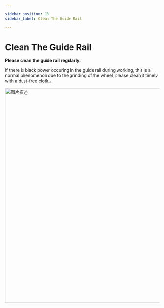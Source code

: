 ```yaml
---

sidebar_position: 13
sidebar_label: Clean The Guide Rail

---
```

# Clean The Guide Rail
**Please clean the guide rail regularly.**

If there is black power occuring in the guide rail during working, this is a normal phenomenon due to the grinding of the wheel, please clean it timely with a dust-free cloth.。

<img src="http://wiki-toocaa.oss-cn-hongkong.aliyuncs.com/%E5%AF%BC%E8%BD%A8%E6%B8%85%E6%B4%81.jpg" alt="图片描述" width="700" />
